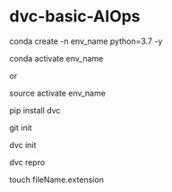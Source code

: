 # dvc-basic-AIOps
conda create -n env_name python=3.7 -y

conda activate env_name

or

source activate env_name

pip install dvc

git init

dvc init

dvc repro

touch fileName.extension
